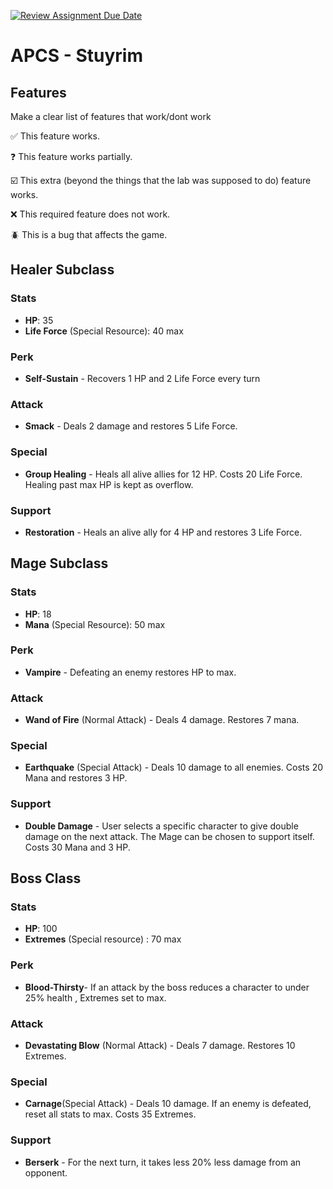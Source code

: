 [![Review Assignment Due Date](https://classroom.github.com/assets/deadline-readme-button-22041afd0340ce965d47ae6ef1cefeee28c7c493a6346c4f15d667ab976d596c.svg)](https://classroom.github.com/a/KprAwj1n)
# APCS - Stuyrim

## Features

Make a clear list of features that work/dont work

:white_check_mark: This feature works.

:question: This feature works partially.

:ballot_box_with_check: This extra (beyond the things that the lab was supposed to do) feature works.

:x: This required feature does not work.

:beetle: This is a bug that affects the game.


## Healer Subclass
### Stats
- **HP**: 35
- **Life Force** (Special Resource): 40 max
### Perk
- **Self-Sustain** - Recovers 1 HP and 2 Life Force every turn
### Attack
- **Smack** - Deals 2 damage and restores 5 Life Force.
### Special
- **Group Healing** - Heals all alive allies for 12 HP. Costs 20 Life Force. Healing past max HP is kept as overflow.
### Support
- **Restoration** - Heals an alive ally for 4 HP and restores 3 Life Force.


## Mage Subclass
### Stats
- **HP**: 18
- **Mana** (Special Resource): 50 max
### Perk
- **Vampire** - Defeating an enemy restores HP to max.
### Attack
- **Wand of Fire** (Normal Attack) - Deals 4 damage. Restores 7 mana.
### Special
- **Earthquake** (Special Attack) - Deals 10 damage to all enemies. Costs 20 Mana and restores 3 HP.
### Support
- **Double Damage** - User selects a specific character to give double damage on the next attack. The Mage can be chosen to support itself. Costs 30 Mana and 3 HP.

## Boss Class
### Stats
- **HP**: 100
- **Extremes** (Special resource) : 70 max
### Perk
- **Blood-Thirsty**- If an attack by the boss reduces a character to under 25% health , Extremes set to max.
### Attack
- **Devastating Blow** (Normal Attack) - Deals 7 damage. Restores 10 Extremes.
### Special
- **Carnage**(Special Attack) - Deals 10 damage. If an enemy is defeated, reset all stats to max. Costs 35 Extremes.
### Support
- **Berserk** - For the next turn, it takes less 20% less damage from an opponent.
